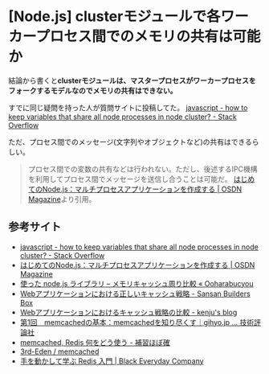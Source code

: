 # [Node.js] clusterモジュールで各ワーカープロセス間でのメモリの共有は可能か
結論から書くと**clusterモジュールは、マスタープロセスがワーカープロセスをフォークするモデルなのでメモリの共有はできない。**

すでに同じ疑問を持った人が質問サイトに投稿してた。
[javascript - how to keep variables that share all node processes in node cluster? - Stack Overflow](https://stackoverflow.com/questions/14826349/how-to-keep-variables-that-share-all-node-processes-in-node-cluster)

ただ、プロセス間でのメッセージ(文字列やオブジェクトなど)の共有はできるらしい。
> プロセス間での変数の共有などは行われない。ただし、後述するIPC機構を利用してプロセス間でメッセージを送信し合うことは可能だ。
[はじめてのNode.js：マルチプロセスアプリケーションを作成する | OSDN Magazine](https://mag.osdn.jp/13/04/23/090000)より引用。

## 参考サイト
- [javascript - how to keep variables that share all node processes in node cluster? - Stack Overflow](https://stackoverflow.com/questions/14826349/how-to-keep-variables-that-share-all-node-processes-in-node-cluster)
- [はじめてのNode.js：マルチプロセスアプリケーションを作成する | OSDN Magazine](https://mag.osdn.jp/13/04/23/090000)
- [使った node.js ライブラリ – メモリキャッシュ周り比較 « Ooharabucyou](https://www.bucyou.net/blog/1224)
- [Webアプリケーションにおける正しいキャッシュ戦略 - Sansan Builders Box](https://buildersbox.corp-sansan.com/entry/2019/03/25/150000)
- [Webアプリケーションにおけるキャッシュ戦略の比較 - kenju's blog](https://itiskj.hatenablog.com/entry/2017/08/18/000000)
- [第1回　memcachedの基本：memcachedを知り尽くす｜gihyo.jp … 技術評論社](https://gihyo.jp/dev/feature/01/memcached/0001)
- [memcached, Redis 何をどう使う - 補習ほぼ確](https://ave-h.hateblo.jp/entry/2018/08/09/234051)
- [3rd-Eden / memcached](https://github.com/3rd-Eden/memcached)
- [手を動かして学ぶ Redis 入門 | Black Everyday Company](https://kuroeveryday.blogspot.com/2019/03/redis-get-started-quickly.html)
